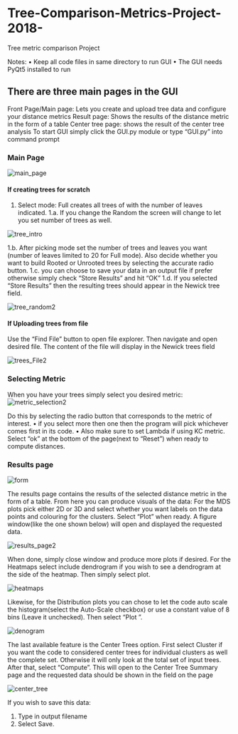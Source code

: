 # Tree-Comparison-Metrics-Project-2018-
Tree metric comparison Project 

Notes:
• Keep all code files in same directory to run GUI
• The GUI needs PyQt5 installed to run

## There are three main pages in the GUI
Front Page/Main page: Lets you create and upload tree data and configure your distance metrics
Result page: Shows the results of the distance metric in the form of a table
Center tree page: shows the result of the center tree analysis
To start GUI simply click the GUI.py module or type “GUI.py” into command prompt 


### Main Page 
![main_page](https://user-images.githubusercontent.com/8816121/114090623-84647c80-986c-11eb-8914-b899f3f88dd5.JPG)

#### If creating trees for scratch
1. Select mode: Full creates all trees of with the number of leaves indicated.
1.a. If you change the Random the screen will change to let you set number of trees as
well. 


![tree_intro](https://user-images.githubusercontent.com/8816121/114090870-d5747080-986c-11eb-95db-49f98a010b12.JPG)

 1.b. After picking mode set the number of trees and leaves you want (number of leaves
limited to 20 for Full mode). Also decide whether you want to build Rooted or Unrooted trees by
selecting the accurate radio button.
 1.c. you can choose to save your data in an output file if prefer otherwise simply check
“Store Results” and hit “OK”
 1.d. If you selected “Store Results” then the resulting trees should appear in the Newick
tree field. 

![tree_random2](https://user-images.githubusercontent.com/8816121/114092717-0eade000-986f-11eb-9e83-294ff05795d3.JPG)




#### If Uploading trees from file
Use the “Find File” button to open file explorer. Then navigate and open desired file. The content of the
file will display in the Newick trees field

![trees_File2](https://user-images.githubusercontent.com/8816121/114092553-ddcdab00-986e-11eb-8813-3a2a97bbbf28.JPG)


### Selecting Metric
When you have your trees simply select you desired metric:
![metric_selection2](https://user-images.githubusercontent.com/8816121/114092886-4157d880-986f-11eb-86ee-d64803033c51.JPG)


Do this by selecting the radio button that corresponds to the metric of interest.
• if you select more then one then the program will pick whichever comes first in its code.
• Also make sure to set Lambda if using KC metric.
Select “ok” at the bottom of the page(next to “Reset”) when ready to compute distances.

### Results page

![form](https://user-images.githubusercontent.com/8816121/114092347-a232e100-986e-11eb-9e50-2de3403d52bb.JPG)



The results page contains the results of the selected distance metric in the form of a table.
From here you can produce visuals of the data:
For the MDS plots pick either 2D or 3D and select whether you want labels on the data points and
colouring for the clusters.
Select “Plot” when ready.
A figure window(like the one shown below) will open and displayed the requested data. 

![results_page2](https://user-images.githubusercontent.com/8816121/114093014-6ea48680-986f-11eb-8fef-9a7654318957.JPG)

When done, simply close window and produce more plots if desired. 
For the Heatmaps select include dendrogram if you wish to see a dendrogram at the side of the
heatmap. Then simply select plot.

![heatmaps](https://user-images.githubusercontent.com/8816121/114093122-972c8080-986f-11eb-8b97-ccd93480f251.JPG)


Likewise, for the Distribution plots you can chose to let the code auto scale the histogram(select the
Auto-Scale checkbox) or use a constant value of 8 bins (Leave it unchecked). Then select “Plot ”.

![denogram](https://user-images.githubusercontent.com/8816121/114093183-a7dcf680-986f-11eb-88fb-e3bcc8d793c2.JPG)


The last available feature is the Center Trees option.
First select Cluster if you want the code to considered center trees for individual clusters as well the
complete set. Otherwise it will only look at the total set of input trees.
After that, select “Compute”. This will open to the Center Tree Summary page and the requested data
should be shown in the field on the page

![center_tree](https://user-images.githubusercontent.com/8816121/114093377-e4a8ed80-986f-11eb-9068-2865003ec920.JPG)



If you wish to save this data:
1. Type in output filename
2. Select Save. 



